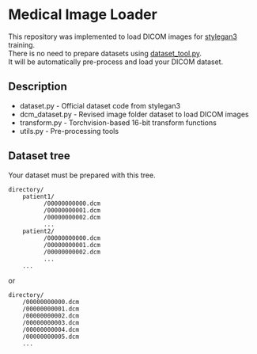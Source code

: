 # Medical Image Loader

This repository was implemented to load DICOM images for [stylegan3](https://github.com/NVlabs/stylegan3) training. </br>
There is no need to prepare datasets using [dataset_tool.py](https://github.com/NVlabs/stylegan3/blob/main/dataset_tool.py). </br>
It will be automatically pre-process and load your DICOM dataset. </br>



## Description

* dataset.py - Official dataset code from stylegan3
* dcm_dataset.py - Revised image folder dataset to load DICOM images
* transform.py - Torchvision-based 16-bit transform functions 
* utils.py - Pre-processing tools 



## Dataset tree

Your dataset must be prepared with this tree.

```
directory/
    patient1/
          /00000000000.dcm
          /00000000001.dcm
          /00000000002.dcm
          ...
    patient2/
          /00000000000.dcm
          /00000000001.dcm
          /00000000002.dcm
          ...
    ...
```

or

```
directory/
    /00000000000.dcm
    /00000000001.dcm
    /00000000002.dcm
    /00000000003.dcm
    /00000000004.dcm
    /00000000005.dcm
    ...
```



